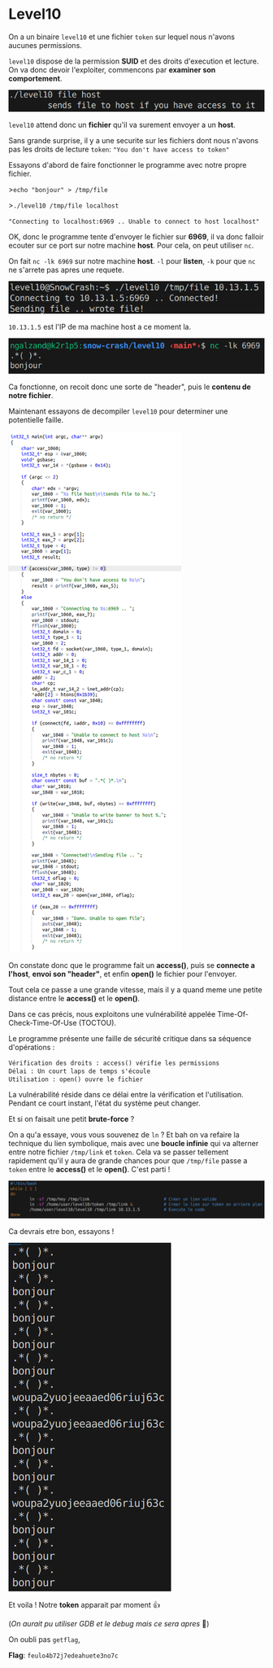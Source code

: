 # Level10
On a un binaire `level10` et une fichier `token` sur lequel nous n'avons aucunes permissions. 

`level10` dispose de la permission **SUID** et des droits d'execution et lecture. On va donc devoir l'exploiter, commencons par **examiner son comportement**.

![*binary.png*](./binary.png)

`level10` attend donc un **fichier** qu'il va surement envoyer a un **host**.

Sans grande surprise, il y a une securite sur les fichiers dont nous n'avons pas les droits de lecture `token`: `"You don't have access to token"`

Essayons d'abord de faire fonctionner le programme avec notre propre fichier.

\>`echo "bonjour" > /tmp/file`

\>`./level10 /tmp/file localhost`

`"Connecting to localhost:6969 .. Unable to connect to host localhost"`

OK, donc le programme tente d'envoyer le fichier sur **6969**, il va donc falloir ecouter sur ce port sur notre machine **host**. Pour cela, on peut utiliser `nc`.

On fait `nc -lk 6969` sur notre machine **host**. `-l` pour **listen**, `-k` pour que  `nc` ne s'arrete pas apres une requete.

![*send.png*](./send.png)

`10.13.1.5` est l'IP de ma machine host a ce moment la.

![*receive.png*](./receive.png)

Ca fonctionne, on recoit donc une sorte de "header", puis le **contenu de notre fichier**.

Maintenant essayons de decompiler `level10` pour determiner une potentielle faille.

![*content.png*](./content.png)

On constate donc que le programme fait un **access()**, puis se **connecte a l'host**, **envoi son "header"**, et enfin **open()** le fichier pour l'envoyer.

Tout cela ce passe a une grande vitesse, mais il y a quand meme une petite distance entre le **access()** et le **open()**.

Dans ce cas précis, nous exploitons une vulnérabilité appelée Time-Of-Check-Time-Of-Use (TOCTOU).

 Le programme présente une faille de sécurité critique dans sa séquence d'opérations :

    Vérification des droits : access() vérifie les permissions
    Délai : Un court laps de temps s'écoule
    Utilisation : open() ouvre le fichier

La vulnérabilité réside dans ce délai entre la vérification et l'utilisation. Pendant ce court instant, l'état du système peut changer.

Et si on faisait une petit **brute-force** ?

On a qu'a essaye, vous vous souvenez de `ln` ? Et bah on va refaire la technique du lien symbolique, mais avec une **boucle infinie** qui va alterner entre notre fichier  `/tmp/link` et `token`. Cela va se passer tellement rapidement qu'il y aura de grande chances pour que `/tmp/file` passe a `token` entre le **access()** et le **open()**. C'est parti !

![*script.png*](./script.png)

Ca devrais etre bon, essayons !

![*result.png*](./result.png)

Et voila ! Notre **token**  apparait par moment 👍

(*On aurait pu utiliser GDB et le debug mais ce sera apres* 🤫)

On oubli pas `getflag`,

**Flag**: `feulo4b72j7edeahuete3no7c`
